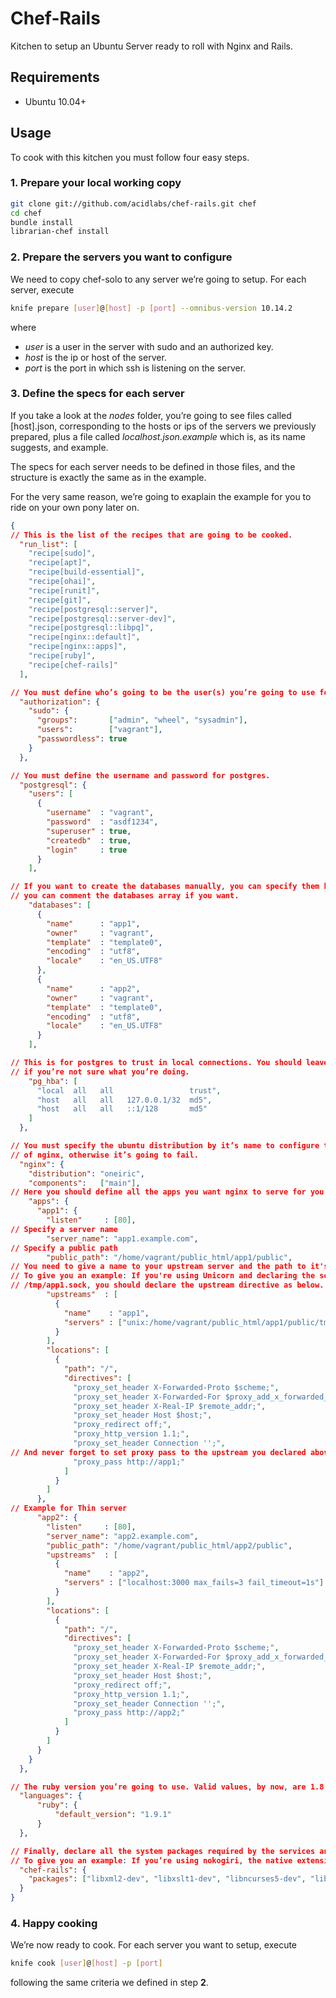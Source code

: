 # Chef-Rails

Kitchen to setup an Ubuntu Server ready to roll with Nginx and Rails.

## Requirements

* Ubuntu 10.04+

## Usage

To cook with this kitchen you must follow four easy steps.

### 1. Prepare your local working copy

```bash
git clone git://github.com/acidlabs/chef-rails.git chef
cd chef
bundle install
librarian-chef install
```

### 2. Prepare the servers you want to configure

We need to copy chef-solo to any server we’re going to setup. For each server, execute

```bash
knife prepare [user]@[host] -p [port] --omnibus-version 10.14.2
```

where

* *user* is a user in the server with sudo and an authorized key.
* *host* is the ip or host of the server.
* *port* is the port in which ssh is listening on the server.

### 3. Define the specs for each server

If you take a look at the *nodes* folder, you’re going to see files called [host].json, corresponding to the hosts or ips of the servers we previously prepared, plus a file called *localhost.json.example* which is, as its name suggests, and example.

The specs for each server needs to be defined in those files, and the structure is exactly the same as in the example.

For the very same reason, we’re going to exaplain the example for you to ride on your own pony later on.

```json
{
// This is the list of the recipes that are going to be cooked.
  "run_list": [
    "recipe[sudo]",
    "recipe[apt]",
    "recipe[build-essential]",
    "recipe[ohai]",
    "recipe[runit]",
    "recipe[git]",
    "recipe[postgresql::server]",
    "recipe[postgresql::server-dev]",
    "recipe[postgresql::libpq]",
    "recipe[nginx::default]",
    "recipe[nginx::apps]",
    "recipe[ruby]",
    "recipe[chef-rails]"
  ],

// You must define who’s going to be the user(s) you’re going to use for deploy.
  "authorization": {
    "sudo": {
      "groups":       ["admin", "wheel", "sysadmin"],
      "users":        ["vagrant"],
      "passwordless": true
    }
  },

// You must define the username and password for postgres.
  "postgresql": {
    "users": [
      {
        "username"  : "vagrant",
        "password"  : "asdf1234",
        "superuser" : true,
        "createdb"  : true,
        "login"     : true
      }
    ],

// If you want to create the databases manually, you can specify them here. otherwise,
// you can comment the databases array if you want.
    "databases": [
      {
        "name"      : "app1",
        "owner"     : "vagrant",
        "template"  : "template0",
        "encoding"  : "utf8",
        "locale"    : "en_US.UTF8"
      },
      {
        "name"      : "app2",
        "owner"     : "vagrant",
        "template"  : "template0",
        "encoding"  : "utf8",
        "locale"    : "en_US.UTF8"
      }
    ],

// This is for postgres to trust in local connections. You should leave this as is
// if you’re not sure what you’re doing.
    "pg_hba": [
      "local  all   all                 trust",
      "host   all   all   127.0.0.1/32  md5",
      "host   all   all   ::1/128       md5"
    ]
  },

// You must specify the ubuntu distribution by it’s name to configure the proper version
// of nginx, otherwise it’s going to fail.
  "nginx": {
    "distribution": "oneiric",
    "components":   ["main"],
// Here you should define all the apps you want nginx to serve for you in the server.
    "apps": {
      "app1": {
        "listen"     : [80],
// Specify a server name
        "server_name": "app1.example.com",
// Specify a public path
        "public_path": "/home/vagrant/public_html/app1/public",
// You need to give a name to your upstream server and the path to it's sock file(s).
// To give you an example: If you're using Unicorn and declaring the sock file to be
// /tmp/app1.sock, you should declare the upstream directive as below.
        "upstreams"  : [
          {
            "name"    : "app1",
            "servers" : ["unix:/home/vagrant/public_html/app1/public/tmp/app1.sock max_fails=3 fail_timeout=1s"]
          }
        ],
        "locations": [
          {
            "path": "/",
            "directives": [
              "proxy_set_header X-Forwarded-Proto $scheme;",
              "proxy_set_header X-Forwarded-For $proxy_add_x_forwarded_for;",
              "proxy_set_header X-Real-IP $remote_addr;",
              "proxy_set_header Host $host;",
              "proxy_redirect off;",
              "proxy_http_version 1.1;",
              "proxy_set_header Connection '';",
// And never forget to set proxy pass to the upstream you declared above.
              "proxy_pass http://app1;"
            ]
          }
        ]
      },
// Example for Thin server
      "app2": {
        "listen"     : [80],
        "server_name": "app2.example.com",
        "public_path": "/home/vagrant/public_html/app2/public",
        "upstreams"  : [
          {
            "name"    : "app2",
            "servers" : ["localhost:3000 max_fails=3 fail_timeout=1s"]
          }
        ],
        "locations": [
          {
            "path": "/",
            "directives": [
              "proxy_set_header X-Forwarded-Proto $scheme;",
              "proxy_set_header X-Forwarded-For $proxy_add_x_forwarded_for;",
              "proxy_set_header X-Real-IP $remote_addr;",
              "proxy_set_header Host $host;",
              "proxy_redirect off;",
              "proxy_http_version 1.1;",
              "proxy_set_header Connection '';",
              "proxy_pass http://app2;"
            ]
          }
        ]
      }
    }
  },

// The ruby version you’re going to use. Valid values, by now, are 1.8, 1.9 and 1.9.1
  "languages": {
      "ruby": {
          "default_version": "1.9.1"
      }
  },

// Finally, declare all the system packages required by the services and gems you’re using in your apps.
// To give you an example: If you’re using nokogiri, the native extensions compilation will fail unless you have installed the development headers declared below.
  "chef-rails": {
    "packages": ["libxml2-dev", "libxslt1-dev", "libncurses5-dev", "libncurses5-dev"]
  }
}
```

### 4. Happy cooking

We’re now ready to cook. For each server you want to setup, execute

```bash
knife cook [user]@[host] -p [port]
```

following the same criteria we defined in step **2**.
